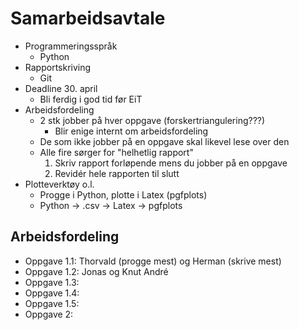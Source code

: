 Samarbeidsavtale
================
* Programmeringsspråk
	* Python
* Rapportskriving
	* Git
* Deadline 30. april
	* Bli ferdig i god tid før EiT
* Arbeidsfordeling
	* 2 stk jobber på hver oppgave (forskertriangulering???)
		* Blir enige internt om arbeidsfordeling
	* De som ikke jobber på en oppgave skal likevel lese over den
	* Alle fire sørger for "helhetlig rapport"
		1. Skriv rapport forløpende mens du jobber på en oppgave
		2. Revidér hele rapporten til slutt
* Plotteverktøy o.l.
	* Progge i Python, plotte i Latex (pgfplots)
	* Python -> .csv -> Latex -> pgfplots

Arbeidsfordeling
----------------
* Oppgave 1.1: Thorvald (progge mest) og Herman (skrive mest)
* Oppgave 1.2: Jonas og Knut André
* Oppgave 1.3:
* Oppgave 1.4:
* Oppgave 1.5:
* Oppgave 2:
